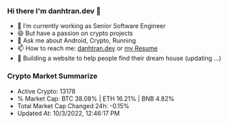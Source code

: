 ### Hi there I'm danhtran.dev 👋

- 🔭 I’m currently working as Senior Software Engineer
- 😄 But have a passion on crypto projects
- 💬 Ask me about Android, Crypto, Running 
- 📫 How to reach me: <a href="https://danhtran.dev" target="_blank">danhtran.dev</a> or <a href="Developer-Resume.pdf" target="_blank">my Resume</a>
- 🌱 Building a website to help people find their dream house (updating ...)

### Crypto Market Summarize
- Active Crypto: 13178
- % Market Cap: BTC 38.08% | ETH 16.21% | BNB 4.82%
- Total Market Cap Changed 24h: -0.15%
- Updated At: 10/3/2022, 12:46:17 PM
